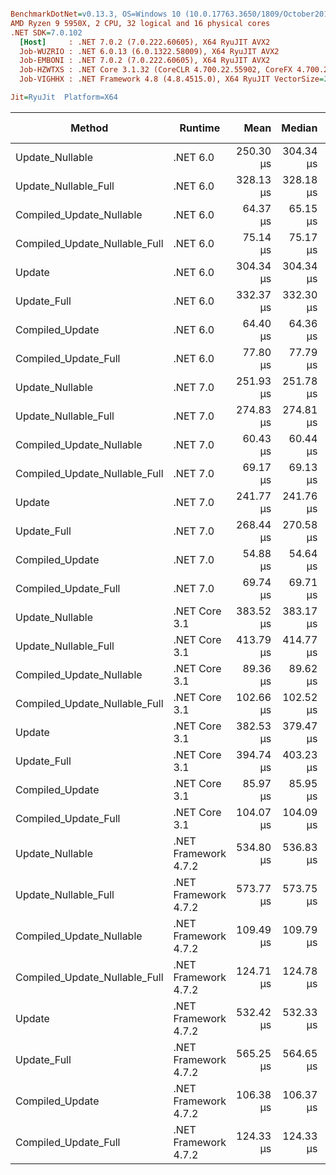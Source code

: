 ``` ini

BenchmarkDotNet=v0.13.3, OS=Windows 10 (10.0.17763.3650/1809/October2018Update/Redstone5), VM=Hyper-V
AMD Ryzen 9 5950X, 2 CPU, 32 logical and 16 physical cores
.NET SDK=7.0.102
  [Host]     : .NET 7.0.2 (7.0.222.60605), X64 RyuJIT AVX2
  Job-WUZRIO : .NET 6.0.13 (6.0.1322.58009), X64 RyuJIT AVX2
  Job-EMBONI : .NET 7.0.2 (7.0.222.60605), X64 RyuJIT AVX2
  Job-HZWTXS : .NET Core 3.1.32 (CoreCLR 4.700.22.55902, CoreFX 4.700.22.56512), X64 RyuJIT AVX2
  Job-VIGHHX : .NET Framework 4.8 (4.8.4515.0), X64 RyuJIT VectorSize=256

Jit=RyuJit  Platform=X64  

```
|                        Method |              Runtime |      Mean |    Median | Ratio |    Gen0 | Allocated | Alloc Ratio |
|------------------------------ |--------------------- |----------:|----------:|------:|--------:|----------:|------------:|
|               Update_Nullable |             .NET 6.0 | 250.30 μs | 304.34 μs |  2.08 |  2.9297 |  51.32 KB |        2.54 |
|          Update_Nullable_Full |             .NET 6.0 | 328.13 μs | 328.18 μs |  3.08 |  3.4180 |  57.06 KB |        2.83 |
|      Compiled_Update_Nullable |             .NET 6.0 |  64.37 μs |  65.15 μs |  0.61 |  1.0986 |  19.43 KB |        0.96 |
| Compiled_Update_Nullable_Full |             .NET 6.0 |  75.14 μs |  75.17 μs |  0.71 |  1.4648 |  23.98 KB |        1.19 |
|                        Update |             .NET 6.0 | 304.34 μs | 304.34 μs |  2.86 |  2.9297 |  52.17 KB |        2.58 |
|                   Update_Full |             .NET 6.0 | 332.37 μs | 332.30 μs |  3.12 |  3.4180 |   57.9 KB |        2.87 |
|               Compiled_Update |             .NET 6.0 |  64.40 μs |  64.36 μs |  0.61 |  1.0986 |  19.41 KB |        0.96 |
|          Compiled_Update_Full |             .NET 6.0 |  77.80 μs |  77.79 μs |  0.73 |  1.4648 |  23.96 KB |        1.19 |
|               Update_Nullable |             .NET 7.0 | 251.93 μs | 251.78 μs |  2.37 |  2.4414 |  42.79 KB |        2.12 |
|          Update_Nullable_Full |             .NET 7.0 | 274.83 μs | 274.81 μs |  2.58 |  2.9297 |  48.29 KB |        2.39 |
|      Compiled_Update_Nullable |             .NET 7.0 |  60.43 μs |  60.44 μs |  0.57 |  1.0986 |  19.36 KB |        0.96 |
| Compiled_Update_Nullable_Full |             .NET 7.0 |  69.17 μs |  69.13 μs |  0.65 |  1.3428 |   23.9 KB |        1.18 |
|                        Update |             .NET 7.0 | 241.77 μs | 241.76 μs |  2.27 |  2.4414 |  42.54 KB |        2.11 |
|                   Update_Full |             .NET 7.0 | 268.44 μs | 270.58 μs |  2.51 |  2.9297 |  48.26 KB |        2.39 |
|               Compiled_Update |             .NET 7.0 |  54.88 μs |  54.64 μs |  0.52 |  1.1597 |  19.35 KB |        0.96 |
|          Compiled_Update_Full |             .NET 7.0 |  69.74 μs |  69.71 μs |  0.66 |  1.3428 |  23.88 KB |        1.18 |
|               Update_Nullable |        .NET Core 3.1 | 383.52 μs | 383.17 μs |  3.60 |  2.9297 |  53.86 KB |        2.67 |
|          Update_Nullable_Full |        .NET Core 3.1 | 413.79 μs | 414.77 μs |  3.88 |  3.4180 |  59.59 KB |        2.95 |
|      Compiled_Update_Nullable |        .NET Core 3.1 |  89.36 μs |  89.62 μs |  0.84 |  1.0986 |  19.35 KB |        0.96 |
| Compiled_Update_Nullable_Full |        .NET Core 3.1 | 102.66 μs | 102.52 μs |  0.97 |  1.4038 |   23.9 KB |        1.18 |
|                        Update |        .NET Core 3.1 | 382.53 μs | 379.47 μs |  3.60 |  2.9297 |  54.03 KB |        2.68 |
|                   Update_Full |        .NET Core 3.1 | 394.74 μs | 403.23 μs |  3.48 |  2.9297 |  59.76 KB |        2.96 |
|               Compiled_Update |        .NET Core 3.1 |  85.97 μs |  85.95 μs |  0.81 |  1.0986 |  19.33 KB |        0.96 |
|          Compiled_Update_Full |        .NET Core 3.1 | 104.07 μs | 104.09 μs |  0.98 |  1.3428 |  23.88 KB |        1.18 |
|               Update_Nullable | .NET Framework 4.7.2 | 534.80 μs | 536.83 μs |  5.03 | 10.2539 |  63.74 KB |        3.16 |
|          Update_Nullable_Full | .NET Framework 4.7.2 | 573.77 μs | 573.75 μs |  5.39 | 10.7422 |     70 KB |        3.47 |
|      Compiled_Update_Nullable | .NET Framework 4.7.2 | 109.49 μs | 109.79 μs |  1.03 |  3.1738 |  20.19 KB |        1.00 |
| Compiled_Update_Nullable_Full | .NET Framework 4.7.2 | 124.71 μs | 124.78 μs |  1.17 |  3.9063 |  25.21 KB |        1.25 |
|                        Update | .NET Framework 4.7.2 | 532.42 μs | 532.33 μs |  5.01 |  9.7656 |  64.11 KB |        3.18 |
|                   Update_Full | .NET Framework 4.7.2 | 565.25 μs | 564.65 μs |  5.31 | 10.7422 |  70.35 KB |        3.49 |
|               Compiled_Update | .NET Framework 4.7.2 | 106.38 μs | 106.37 μs |  1.00 |  3.1738 |  20.19 KB |        1.00 |
|          Compiled_Update_Full | .NET Framework 4.7.2 | 124.33 μs | 124.33 μs |  1.17 |  3.9063 |  25.21 KB |        1.25 |
